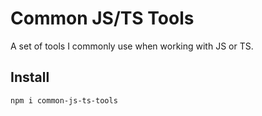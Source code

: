 # Common JS/TS Tools

A set of tools I commonly use when working with JS or TS.

## Install

`npm i common-js-ts-tools`
